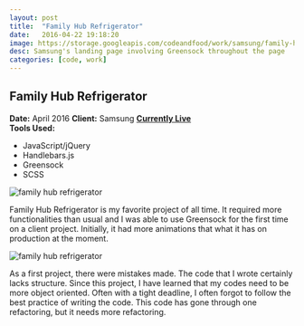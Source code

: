 ```yaml
---
layout: post
title:  "Family Hub Refrigerator"
date:   2016-04-22 19:18:20
image: https://storage.googleapis.com/codeandfood/work/samsung/family-hub-refrigerator/family-hub-refrigerator-thumb.png
desc: Samsung's landing page involving Greensock throughout the page
categories: [code, work]
---
```


<div class="project-description">
	<h2>Family Hub Refrigerator</h2>
	<div class="desc">
		<span><strong>Date:</strong> April 2016</span>
		<span><strong>Client:</strong> Samsung</span>
		<span><strong><a href="http://www.samsung.com/us/explore/family-hub-refrigerator/" target="_blank">Currently Live</a></strong></span>
	</div>
	<div class="desc">
		<span><strong>Tools Used:</strong></span>
		<ul>
			<li>JavaScript/jQuery</li>
			<li>Handlebars.js</li>
			<li>Greensock</li>
			<li>SCSS</li>
		</ul>
	</div>
</div>



<div class="project-image">
	<img src="https://storage.googleapis.com/codeandfood/work/samsung/family-hub-refrigerator/family-hub-refrigerator.png" alt="family hub refrigerator" />
</div>

<p>Family Hub Refrigerator is my favorite project of all time. It required more functionalities than usual and I was able to use Greensock for the first time on a client project. Initially, it had more animations that what it has on production at the moment.</p>

<div class="project-image">
	<img src="https://storage.googleapis.com/codeandfood/work/samsung/family-hub-refrigerator/connection-video.gif" alt="family hub refrigerator" />
	<script src="https://gist.github.com/jeesunikim/3aca9a3c0832e226c88803c19b4917fb.js"></script>
</div>

<p>As a first project, there were mistakes made. The code that I wrote certainly lacks structure. Since this project, I have learned that my codes need to be more object oriented. Often with a tight deadline, I often forgot to follow the best practice of writing the code. This code has gone through one refactoring, but it needs more refactoring.</p>